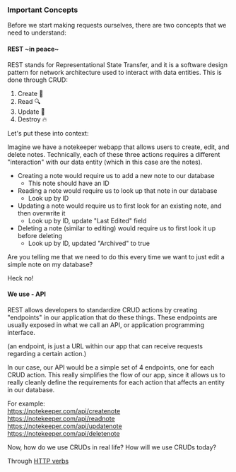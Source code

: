 ### Important Concepts

Before we start making requests ourselves, there are two concepts that we need to understand:

#### REST ~in peace~

REST stands for Representational State Transfer, and it is a software design pattern for network architecture used to interact with data entities. This is done through CRUD:

1. Create :hatching_chick:
2. Read :mag:
3. Update :pencil:
4. Destroy :fire:

Let's put these into context:

Imagine we have a notekeeper webapp that allows users to create, edit, and delete notes. Technically, each of these three actions requires a different "interaction" with our data entity (which in this case are the notes).

-   Creating a note would require us to add a new note to our database
    -   This note should have an ID
-   Reading a note would require us to look up that note in our database
    -   Look up by ID
-   Updating a note would require us to first look for an existing note, and then overwrite it
    -   Look up by ID, update "Last Edited" field
-   Deleting a note (similar to editing) would require us to first look it up before deleting
    -   Look up by ID, updated "Archived" to true

Are you telling me that we need to do this every time we want to just edit a simple note on my database?

Heck no!

#### We use - API

REST allows developers to standardize CRUD actions by creating "endpoints" in our application that do these things. These endpoints are usually exposed in what we call an API, or application programming interface.

(an endpoint, is just a URL within our app that can receive requests regarding a certain action.)

In our case, our API would be a simple set of 4 endpoints, one for each CRUD action. This really simplifies the flow of our app, since it allows us to really cleanly define the requirements for each action that affects an entity in our database.

For example:  
https://notekeeper.com/api/createnote  
https://notekeeper.com/api/readnote  
https://notekeeper.com/api/updatenote  
https://notekeeper.com/api/deletenote

Now, how do we use CRUDs in real life? How will we use CRUDs today?

Through [HTTP verbs](https://github.com/partnerhero/Programming-101/blob/master/Course_15_HTTP_Requests_%2B_Promises/verbs.md)

